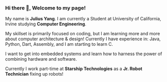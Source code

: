 ### Hi there 👋, Welcome to my page!

My name is **Julius Yang**. I am currently a Student at University of California, Irvine studying **Computer Engineering**.


My skillset is primarily focused on coding, but I am learning more and more about computer architecture & design! Currently I have experience in: Java, Python, Dart, Assembly, and I am starting to learn C.

I want to get into embedded systems and learn how to harness the power of combining hardware and software.

Currently I work part-time at **Starship Technologies** as a **Jr. Robot Technician** fixing up robots!
<!--
**juliusya45/juliusya45** is a ✨ _special_ ✨ repository because its `README.md` (this file) appears on your GitHub profile.

Here are some ideas to get you started:

- 🔭 I’m currently working on ...
- 🌱 I’m currently learning ...
- 👯 I’m looking to collaborate on ...
- 🤔 I’m looking for help with ...
- 💬 Ask me about ...
- 📫 How to reach me: ...
- 😄 Pronouns: ...
- ⚡ Fun fact: ...
-->
